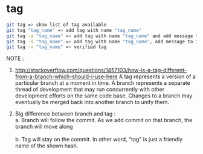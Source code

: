 #  tag 
``` bash
git tag => show list of tag available
git tag "tag_name" => add tag with name "tag_name"
git tag -a "tag_name" => add tag with name "tag_name" and add message to it.
git tag -s "tag_name" => add tag with name "tag_name", add message to it and signed the tag with user identity RSA
git tag -v "tag_name" => verified tag
```

NOTE :
1. http://stackoverflow.com/questions/1457103/how-is-a-tag-different-from-a-branch-which-should-i-use-here
A tag represents a version of a particular branch at a moment in time. A branch represents a separate thread of development that may run concurrently with other development efforts on the same code base. Changes to a branch may eventually be merged back into another branch to unify them.

2. Big difference between branch and tag :
    <br/>a. Branch will follow the commit. As we add commit on that branch, the branch will move along
    <br/>
    <br/>b. Tag will stay on the commit. In other word, "tag" is just a friendly name of the shown hash.
